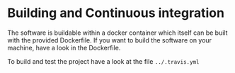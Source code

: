 Building and Continuous integration
===================================

The software is buildable within a docker container which itself can be built with the provided Dockerfile.
If you want to build the software on your machine, have a look in the Dockerfile.

To build and test the project have a look at the file `../.travis.yml`

